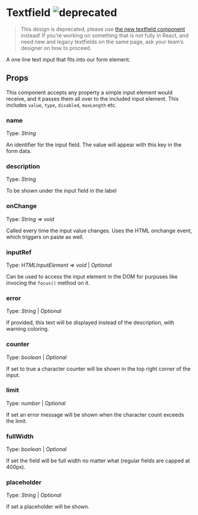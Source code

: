 # Textfield ![deprecated](status-images/deprecated.svg)

> This design is deprecated, please use [the new textfield component](http://localhost:8001/?selectedKind=3.%20Elements%7CForm%2FText%20Field&selectedStory=Textfield18) instead! If you’re working on something that is not fully in React, and need new and legacy textfields on the same page, ask your team’s designer on how to proceed.

A one line text input that fits into our form element.

<!-- STORY -->

## Props

This component accepts any property a simple input element would receive, and it passes them all over to the included input element. This includes `value`, `type`, `disabled`, `maxLength` etc.

### name

Type: _String_

An identifier for the input field. The value will appear with this key in the form data.

### description

Type: _String_

To be shown under the input field in the label

### onChange

Type: _String => void_

Called every time the input value changes. Uses the HTML onchange event, which triggers on paste as well.

### inputRef

Type: _HTMLInputElement => void_
| _Optional_

Can be used to access the input element in the DOM for purpuses like invocing the `focus()` method on it.

### error

Type: _String_
| _Optional_

If provided, this text will be displayed instead of the description, with warning coloring.

### counter

Type: _boolean_
| _Optional_

If set to true a character counter will be shown in the top right corner of the input.

### limit

Type: _number_
| _Optional_

If set an error message will be shown when the character count exceeds the limit.

### fullWidth

Type: _boolean_
| _Optional_

If set the field will be full width no matter what (regular fields are capped at 400px).

### placeholder

Type: _String_
| _Optional_

If set a placeholder will be shown.
